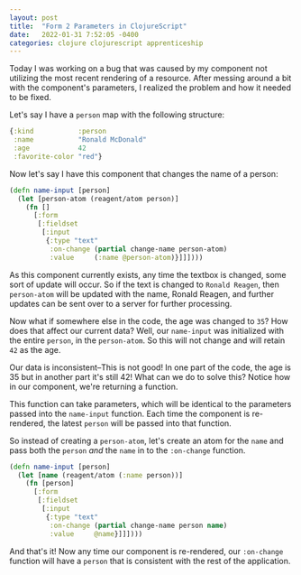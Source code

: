 ```yaml
---
layout: post
title:  "Form 2 Parameters in ClojureScript"
date:   2022-01-31 7:52:05 -0400
categories: clojure clojurescript apprenticeship
---
```


Today I was working on a bug that was caused by my component not
utilizing the most recent rendering of a resource. After messing
around a bit with the component's parameters, I realized 
the problem and how it needed to be fixed.

Let's say I have a `person` map with the following structure:

````clojure
{:kind           :person
 :name           "Ronald McDonald"
 :age            42
 :favorite-color "red"}
````

Now let's say I have this component that changes the name of a person:

````clojure
(defn name-input [person]
  (let [person-atom (reagent/atom person)]
    (fn []
      [:form
       [:fieldset
        [:input
         {:type "text"
          :on-change (partial change-name person-atom)
          :value     (:name @person-atom)}]]])))
````

As this component currently exists, any time the textbox is changed, some 
sort of update will occur. So if the text is changed to `Ronald Reagen`, 
then `person-atom` will be updated with the name, Ronald Reagen, and 
further updates can be sent over to a server for further processing.

Now what if somewhere else in the code, the age was changed to `35`? How does
that affect our current data? Well, our `name-input` was initialized with
the entire `person`, in the `person-atom`. So this will not change and will
retain `42` as the age. 

Our data is inconsistent–This is not good! In one part of the code, 
the age is 35 but in another part it's still 42! What can we do to solve this?
Notice how in our component, we're returning a function. 

This function can take parameters, which will be identical to the parameters
passed into the `name-input` function. Each time the component is re-rendered,
the latest `person` will be passed into that function.

So instead of creating a `person-atom`, let's create an atom for the `name`
and pass both the `person` _and_ the `name` in to the `:on-change` function.

````clojure
(defn name-input [person]
  (let [name (reagent/atom (:name person))]
    (fn [person]
      [:form
       [:fieldset
        [:input
         {:type "text"
          :on-change (partial change-name person name)
          :value     @name}]]])))
````

And that's it! Now any time our component is re-rendered, our `:on-change`
function will have a `person` that is consistent with the rest of the application.
